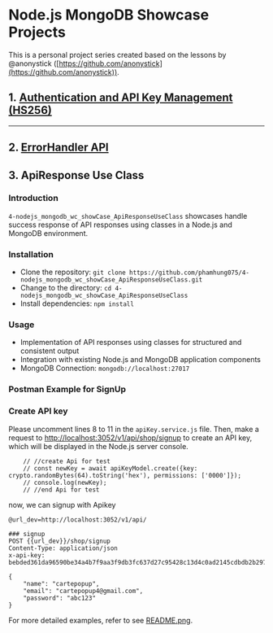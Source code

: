# Node.js MongoDB Showcase Projects

This is a personal project series created based on the lessons by @anonystick ([https://github.com/anonystick](https://github.com/anonystick)).

## 1. [Authentication and API Key Management (HS256)](https://github.com/phamhung075/2-nodejs_mongodb_wc_showCase_Dynamic_for_ApiKey_and_Permissions_HS256/tree/master)

---
## 2. [ErrorHandler API](https://github.com/phamhung075/3-nodejs_mongodb_wc_showCase_ErrorHandler_API)

## 3. ApiResponse Use Class

### Introduction

`4-nodejs_mongodb_wc_showCase_ApiResponseUseClass` showcases handle success response of API responses using classes in a Node.js and MongoDB environment.

### Installation

- Clone the repository: `git clone https://github.com/phamhung075/4-nodejs_mongodb_wc_showCase_ApiResponseUseClass.git`
- Change to the directory: `cd 4-nodejs_mongodb_wc_showCase_ApiResponseUseClass`
- Install dependencies: `npm install`

### Usage

- Implementation of API responses using classes for structured and consistent output
- Integration with existing Node.js and MongoDB application components
- MongoDB Connection: `mongodb://localhost:27017`
### Postman Example for SignUp

### Create API key

Please uncomment lines 8 to 11 in the `apiKey.service.js` file. Then, make a request to [http://localhost:3052/v1/api/shop/signup](http://localhost:3052/v1/api/shop/signup) to create an API key, which will be displayed in the Node.js server console.

```
    // //create Api for test
    // const newKey = await apiKeyModel.create({key: crypto.randomBytes(64).toString('hex'), permissions: ['0000']});
    // console.log(newKey);
    // //end Api for test
```

now, we can signup with Apikey

```
@url_dev=http://localhost:3052/v1/api/

### signup
POST {{url_dev}}/shop/signup
Content-Type: application/json
x-api-key: bebded361da96590be34a4b7f9aa3f9db3fc637d27c95428c13d4c0ad2145cdbdb2b2974df95715efaf5335c3c7f6368e86e5f29bb846e54b3250b48fc1d7fe7

{
    "name": "cartepopup",
    "email": "cartepopup4@gmail.com",
    "password": "abc123"
}
```

For more detailed examples, refer to see [README.png](./help04.png).
